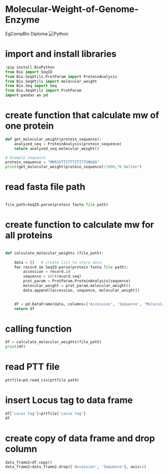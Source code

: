 # Molecular-Weight-of-Genome-Enzyme
EgCompBio Diploma
![Python](https://img.shields.io/badge/Language-Python-blue)

# import and install libraries

```python
!pip install BioPython
from Bio import SeqIO
from Bio.SeqUtils.ProtParam import ProteinAnalysis
from Bio.SeqUtils import molecular_weight
from Bio.Seq import Seq
from Bio.SeqUtils import ProtParam
import pandas as pd
```
# create function that calculate mw of one protein
```python
def get_molecular_weight(protein_sequence):
    analyzed_seq = ProteinAnalysis(protein_sequence)
    return analyzed_seq.molecular_weight()

# Example sequence
protein_sequence = "MKRISTTITTTITITTGNGAG"
print(get_molecular_weight(protein_sequence)/1000,"K Dalton")
```

# read fasta file path
```python

file_path=SeqIO.parse(protein fasta file path)
```
# create function to calculate mw for all proteins
```python

def calculate_molecular_weights (file_path):
 
    data = []   # create list to store data
    for record in SeqIO.parse(protein fasta file path):
        accession = record.id
        sequence = str(record.seq)
        prot_param = ProtParam.ProteinAnalysis(sequence)
        molecular_weight = prot_param.molecular_weight()
        data.append([accession, sequence, molecular_weight])
        

    df = pd.DataFrame(data, columns=['Accession', 'Sequence', 'MolecularWeight(dalton)'])  # create data frame to store variables
    return df
```
# calling function
```python
df = calculate_molecular_weights(file_path)
print(df)
```
# read PTT file
```python
pttfile=pd.read_csv(pttfile path)
```
# insert Locus tag to data frame
```python
df['Locus tag']=pttfile['Locus tag']
df
```
# create copy of data frame and drop column
```python
data_frame2=df.copy()
data_frame2=data_frame2.drop(['Accession', 'Sequence'], axis=1)
```



